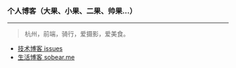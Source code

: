 
### 个人博客（大果、小果、二果、帅果...）

--------------------


> 杭州，前端，骑行，爱摄影，爱美食。


- [技术博客 issues](https://github.com/tomayday/MyBlog/issues?state=open)
- [生活博客 sobear.me](http://sobear.me)

    
